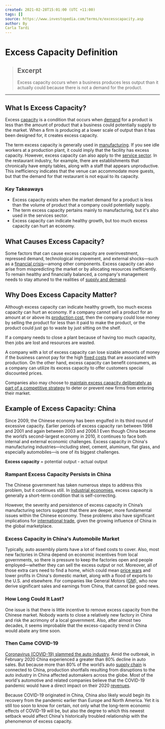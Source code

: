 ```yaml
---
created: 2021-02-28T15:01:00 (UTC +11:00)
tags: []
source: https://www.investopedia.com/terms/e/excesscapacity.asp
author: By
Carla Tardi
---
```


# Excess Capacity Definition

> ## Excerpt
> Excess capacity occurs when a business produces less output than it actually could because there is not a demand for the product.

---
## What Is Excess Capacity?

Excess [capacity](https://www.investopedia.com/terms/c/capacity.asp) is a condition that occurs when [demand](https://www.investopedia.com/terms/d/demand.asp) for a product is less than the amount of product that a business could potentially supply to the market. When a firm is producing at a lower scale of output than it has been designed for, it creates excess capacity.

The term excess capacity is generally used in [manufacturing](https://www.investopedia.com/terms/m/manufacturing.asp). If you see idle workers at a production plant, it could imply that the facility has excess capacity. However, excess capacity can also apply to the [service sector](https://www.investopedia.com/terms/s/service-sector.asp). In the restaurant industry, for example, there are establishments that chronically have empty tables, along with a staff that appears unproductive. This inefficiency indicates that the venue can accommodate more guests, but that the demand for that restaurant is not equal to its capacity.

### Key Takeaways

-   Excess capacity exists when the market demand for a product is less than the volume of product that a company could potentially supply.
-   The term excess capacity pertains mainly to manufacturing, but it's also used in the services sector.
-   Excess capacity can indicate healthy growth, but too much excess capacity can hurt an economy.

## What Causes Excess Capacity?

Some factors that can cause excess capacity are overinvestment, repressed demand, technological improvement, and external shocks—such as a [financial crisis](https://www.investopedia.com/terms/f/financial-crisis.asp)—among other components. Excess capacity can also arise from mispredicting the market or by allocating resources inefficiently. To remain healthy and financially balanced, a company's management needs to stay attuned to the realities of [supply and demand](https://www.investopedia.com/articles/economics/11/intro-supply-demand.asp).

## Why Does Excess Capacity Matter?

Although excess capacity can indicate healthy growth, too much excess capacity can hurt an economy. If a company cannot sell a product for an amount at or above its [production cost](https://www.investopedia.com/terms/p/production-cost.asp), then the company could lose money by selling the product for less than it paid to make the product, or the product could just go to waste by just sitting on the shelf.

If a company needs to close a plant because of having too much capacity, then jobs are lost and resources are wasted.

A company with a lot of excess capacity can lose sizable amounts of money if the business cannot pay for the high [fixed costs](https://www.investopedia.com/terms/f/fixedcost.asp) that are associated with production. On the other hand, excess capacity can benefit consumers, as a company can utilize its excess capacity to offer customers special discounted prices.

Companies also may choose to [maintain excess capacity deliberately as part of a competitive strategy](https://www.investopedia.com/terms/c/competitive_advantage.asp) to deter or prevent new firms from entering their market.

## Example of Excess Capacity: China

Since 2009, the Chinese economy has been engulfed in its third round of excessive capacity. Earlier periods of excess capacity ran between 1998 and 2001 and again between 2003 and 2006.1 Even though China became the world’s second-largest economy in 2010, it continues to face both internal and external economic challenges. Excess capacity in China's manufacturing industries—including steel, cement, aluminum, flat glass, and especially automobiles—is one of its biggest challenges.

**Excess capacity** = potential output - actual output

### Rampant Excess Capacity Persists in China

The Chinese government has taken numerous steps to address this problem, but it continues still. In [industrial economies](https://www.investopedia.com/terms/i/industrialization.asp), excess capacity is generally a short-term condition that is self-correcting.

However, the severity and persistence of excess capacity in China’s manufacturing sectors suggest that there are deeper, more fundamental issues within the Chinese economy. These problems also have significant implications for [international trade](https://www.investopedia.com/insights/what-is-international-trade/), given the growing influence of China in the global marketplace.

### Excess Capacity in China's Automobile Market

Typically, auto assembly plants have a lot of fixed costs to cover. Also, most new factories in China depend on economic incentives from local governments, so there is pressure to keep the factories open and people employed—whether they can sell the excess output or not. Moreover, all of those extra cars need to find a home, which could mean [price wars](https://www.investopedia.com/terms/p/price-war.asp) and lower profits in China's domestic market, along with a flood of exports to the U.S. and elsewhere. For companies like General Motors ([GM](https://www.investopedia.com/markets/quote?tvwidgetsymbol=GM)), who now derive significant sales and earnings from China, that cannot be good news.

### How Long Could It Last?

One issue is that there is little incentive to remove excess capacity from the Chinese market. Nobody wants to close a relatively new factory in China and risk the acrimony of a local government. Also, after almost two decades, it seems improbable that the excess-capacity trend in China would abate any time soon.

### Then Came COVID-19

[Coronavirus (COVID-19) slammed the auto industry](https://www.investopedia.com/auto-industry-forced-to-hit-brakes-4800072). Amid the outbreak, in February 2020 China experienced a greater than 80% decline in auto sales. But because more than 80% of the world’s auto [supply chain](https://www.investopedia.com/terms/s/supplychain.asp) is connected to China, production shortfalls resulting from disruptions to the auto industry in China affected automakers across the globe. Most of the world's automotive and related companies believe that the COVID-19 pandemic would have a direct impact on their 2020 [revenues](https://www.investopedia.com/terms/r/revenue.asp).

Because COVID-19 originated in China, China also likely would begin its recovery from the pandemic earlier than Europe and North America. Yet it is still too soon to know for certain, not only what the long-term economic effects of COVID-19 will be, but also the degree to which this newest setback would affect China's historically troubled relationship with the phenomenon of excess capacity.
